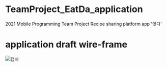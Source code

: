 # TeamProject_EatDa_application
2021 Mobile Programming Team Project
Recipe sharing platform app '잇다'



# application draft wire-frame 
![캡처](https://user-images.githubusercontent.com/92504386/186718418-21d1ec86-e7f5-4e4d-b2d7-71ad8512b618.PNG)
